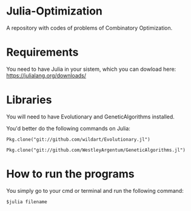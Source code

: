 # Julia-Optimization
A repository with codes of problems of Combinatory Optimization.

# Requirements
You need to have Julia in your sistem, which you can dowload here: <https://julialang.org/downloads/>

# Libraries
You will need to have Evolutionary and GeneticAlgorithms installed.

You'd better do the following commands on Julia:

```Pkg.clone("git://github.com/wildart/Evolutionary.jl") ```

```Pkg.clone("git://github.com/WestleyArgentum/GeneticAlgorithms.jl") ```

# How to run the programs

You simply go to your cmd or terminal and run the following command:

```$julia filename```
